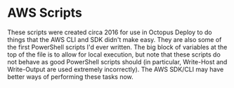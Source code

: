 AWS Scripts
===========
These scripts were created circa 2016 for use in Octopus Deploy to do things that the AWS CLI and SDK didn't make easy. They are also some of the first PowerShell scripts I'd ever written. The big block of variables at the top of the file is to allow for local execution, but note that these scripts do not behave as good PowerShell scripts should (in particular, Write-Host and Write-Output are used extremely incorrectly). The AWS SDK/CLI may have better ways of performing these tasks now.
